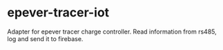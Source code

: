 # epever-tracer-iot
Adapter for epever tracer charge controller. Read information from rs485, log and send it to firebase.
